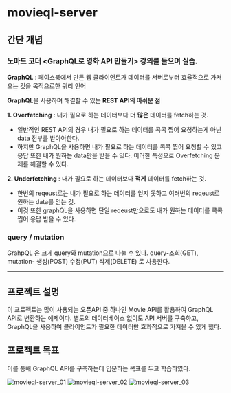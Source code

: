 # movieql-server
## 간단 개념
### 노마드 코더 <GraphQL로 영화 API 만들기> 강의를 들으며 실습.
**GraphQL** : 페이스북에서 만든 웹 클라이언트가 데이터를 서버로부터 효율적으로 가져오는 것을 목적으로한 쿼리 언어

**GraphQL**을 사용하며 해결할 수 있는 **REST API의 아쉬운 점**

**1. Overfetching** : 내가 필요로 하는 데이터보다 더 **많은** 데이터를 fetch하는 것.
- 일반적인 REST API의 경우 내가 필요로 하는 데이터를 콕콕 찝어 요청하는게 아닌 data 전부를 받아야한다.
- 하지만 GraphQL을 사용하면 내가 필요로 하는 데이터를 콕콕 찝어 요청할 수 있고 응답 또한 내가 원하는 data만을 받을 수 있다.
이러한 특성으로 Overfetching 문제를 해결할 수 있다.

**2. Underfetching** : 내가 필요로 하는 데이터보다 **적게** 데이터를 fetch하는 것.
- 한번의 reqeust로는 내가 필요로 하는 데이터를 얻지 못하고 여러번의 reqeust로 원하는 data를 얻는 것.
- 이것 또한 graphQL을 사용하면 단일 reqeust만으로도 내가 원하는 데이터를 콕콕 찝어 응답 받을 수 있다.

### query / mutation
GrahpQL 은 크게 query와 mutation으로 나눌 수 있다.
query-조회(GET), mutation- 생성(POST) 수정(PUT) 삭제(DELETE) 로 사용한다.
***
## 프로젝트 설명
이 프로젝트는 많이 사용되는 오픈API 중 하나인 Movie API를 활용하여 GraphQL API로 변환하는 예제이다.
별도의 데이터베이스 없이도 API 서버를 구축하고, GraphQL을 사용하여 클라이언트가 필요한 데이터만 효과적으로 가져올 수 있게 했다.

## 프로젝트 목표
이를 통해 GraphQL API를 구축하는데 입문하는 목표를 두고 학습하였다.

![movieql-server_01](https://github.com/kor-seonwoo/movieql-server/assets/74663731/a338ae34-bdce-43b6-9853-08a346153022)
![movieql-server_02](https://github.com/kor-seonwoo/movieql-server/assets/74663731/7997bf63-5a78-4453-b364-9e53374b0054)
![movieql-server_03](https://github.com/kor-seonwoo/movieql-server/assets/74663731/b635a6de-1bea-49f3-9d03-7e0572b81f91)
